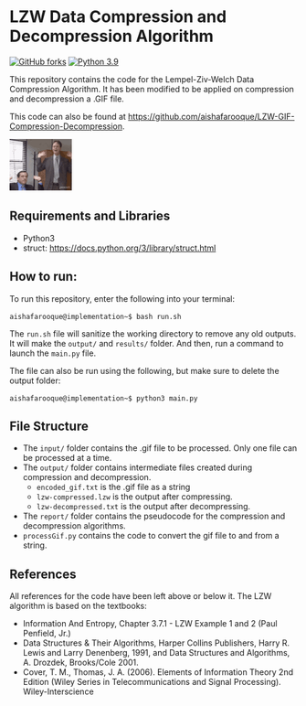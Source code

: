 # LZW Data Compression and Decompression Algorithm

[![GitHub forks](https://img.shields.io/github/forks/Naereen/StrapDown.js.svg?style=social&label=Repository&maxAge=2592000)](https://github.com/aishafarooque/LZW-GIF-Compression-Decompression)
[![Python 3.9](https://img.shields.io/badge/python-3.9-blue.svg)](https://www.python.org/downloads/release/python-360/)

This repository contains the code for the Lempel-Ziv-Welch Data Compression Algorithm. It has been modified to be applied on compression and decompression a .GIF file.

This code can also be found at https://github.com/aishafarooque/LZW-GIF-Compression-Decompression.

![](input/the-office.gif)

## Requirements and Libraries
- Python3
- struct: https://docs.python.org/3/library/struct.html

## How to run:

To run this repository, enter the following into your terminal:
```console
aishafarooque@implementation~$ bash run.sh
```
The `run.sh` file will sanitize the working directory to remove any old outputs. It will make the `output/` and `results/` folder. And then, run a command to launch the `main.py` file.

The file can also be run using the following, but make sure to delete the output folder:
```console
aishafarooque@implementation~$ python3 main.py
```


## File Structure

- The `input/` folder contains the .gif file to be processed. Only one file can be processed at a time.
- The `output/` folder contains intermediate files created during compression and decompression.
    - `encoded_gif.txt` is the .gif file as a string
    - `lzw-compressed.lzw` is the output after compressing.
    - `lzw-decompressed.txt` is the output after decompressing.
- The `report/` folder contains the pseudocode for the compression and decompression algorithms.
- `processGif.py` contains the code to convert the gif file to and from a string.

## References
All references for the code have been left above or below it. The LZW algorithm is based on the textbooks:
- Information And Entropy, Chapter 3.7.1 - LZW Example 1 and 2 (Paul Penfield, Jr.)
- Data Structures & Their Algorithms, Harper Collins Publishers, Harry R. Lewis and Larry Denenberg, 1991, and Data Structures and Algorithms, A. Drozdek, Brooks/Cole 2001.
- Cover, T. M., Thomas, J. A. (2006). Elements of Information Theory 2nd Edition (Wiley Series in Telecommunications and Signal Processing). Wiley-Interscience
